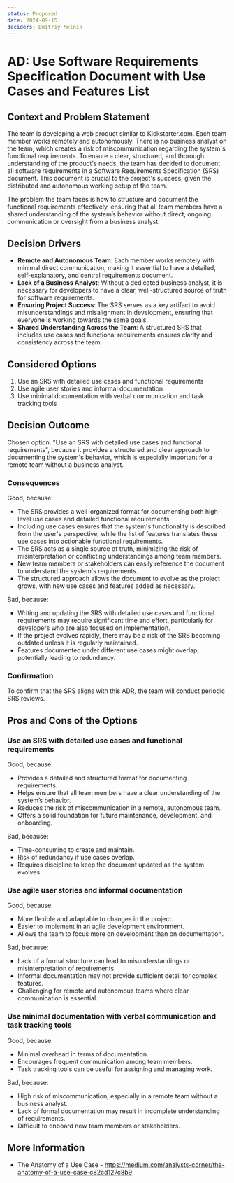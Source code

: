 ```yaml
---
status: Proposed
date: 2024-09-15
deciders: Dmitriy Melnik
---
```


# AD: Use Software Requirements Specification Document with Use Cases and Features List

## Context and Problem Statement

The team is developing a web product similar to Kickstarter.com. Each team member works remotely and autonomously. There is no business analyst on the team, which creates a risk of miscommunication regarding the system's functional requirements. To ensure a clear, structured, and thorough understanding of the product's needs, the team has decided to document all software requirements in a Software Requirements Specification (SRS) document. This document is crucial to the project's success, given the distributed and autonomous working setup of the team.

The problem the team faces is how to structure and document the functional requirements effectively, ensuring that all team members have a shared understanding of the system’s behavior without direct, ongoing communication or oversight from a business analyst.

## Decision Drivers

* __Remote and Autonomous Team__: Each member works remotely with minimal direct communication, making it essential to have a detailed, self-explanatory, and central requirements document.
* __Lack of a Business Analyst__: Without a dedicated business analyst, it is necessary for developers to have a clear, well-structured source of truth for software requirements.
* __Ensuring Project Success__: The SRS serves as a key artifact to avoid misunderstandings and misalignment in development, ensuring that everyone is working towards the same goals.
* __Shared Understanding Across the Team__: A structured SRS that includes use cases and functional requirements ensures clarity and consistency across the team.

## Considered Options

1. Use an SRS with detailed use cases and functional requirements
2. Use agile user stories and informal documentation
3. Use minimal documentation with verbal communication and task tracking tools

## Decision Outcome

Chosen option: "Use an SRS with detailed use cases and functional requirements", because it provides a structured and clear approach to documenting the system's behavior, which is especially important for a remote team without a business analyst.

### Consequences

Good, because:

* The SRS provides a well-organized format for documenting both high-level use cases and detailed functional requirements.
* Including use cases ensures that the system's functionality is described from the user's perspective, while the list of features translates these use cases into actionable functional requirements.
* The SRS acts as a single source of truth, minimizing the risk of misinterpretation or conflicting understandings among team members.
* New team members or stakeholders can easily reference the document to understand the system's requirements.
* The structured approach allows the document to evolve as the project grows, with new use cases and features added as necessary.

Bad, because:

* Writing and updating the SRS with detailed use cases and functional requirements may require significant time and effort, particularly for developers who are also focused on implementation.
* If the project evolves rapidly, there may be a risk of the SRS becoming outdated unless it is regularly maintained.
* Features documented under different use cases might overlap, potentially leading to redundancy.

### Confirmation

To confirm that the SRS aligns with this ADR, the team will conduct periodic SRS reviews.

## Pros and Cons of the Options

### Use an SRS with detailed use cases and functional requirements

Good, because:

* Provides a detailed and structured format for documenting requirements.
* Helps ensure that all team members have a clear understanding of the system’s behavior.
* Reduces the risk of miscommunication in a remote, autonomous team.
* Offers a solid foundation for future maintenance, development, and onboarding.

Bad, because:

* Time-consuming to create and maintain.
* Risk of redundancy if use cases overlap.
* Requires discipline to keep the document updated as the system evolves.

### Use agile user stories and informal documentation

Good, because:

* More flexible and adaptable to changes in the project.
* Easier to implement in an agile development environment.
* Allows the team to focus more on development than on documentation.

Bad, because:

* Lack of a formal structure can lead to misunderstandings or misinterpretation of requirements.
* Informal documentation may not provide sufficient detail for complex features.
* Challenging for remote and autonomous teams where clear communication is essential.

### Use minimal documentation with verbal communication and task tracking tools

Good, because:

* Minimal overhead in terms of documentation.
* Encourages frequent communication among team members.
* Task tracking tools can be useful for assigning and managing work.

Bad, because:

* High risk of miscommunication, especially in a remote team without a business analyst.
* Lack of formal documentation may result in incomplete understanding of requirements.
* Difficult to onboard new team members or stakeholders.

## More Information

* The Anatomy of a Use Case - https://medium.com/analysts-corner/the-anatomy-of-a-use-case-c82cd127c8b9
